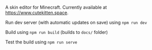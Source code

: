 A skin editor for Minecraft. Currently available at https://www.cutekitten.space.

Run dev server (with automatic updates on save) using `npm run dev`

Build using `npm run build` (builds to `docs/` folder)

Test the build using `npm run serve`